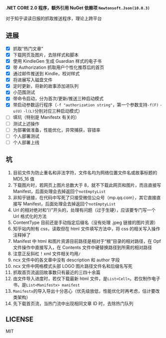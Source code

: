 ﻿**.NET CORE 2.0 程序，额外引用 NuGet 依赖项 ```Newtonsoft.Json(10.0.3)```**

对于知乎读读日报的抓取推送程序，理论上跨平台

## 进展

- [x] 抓取“热门文章”
- [x] 下载网页及图片，去除样式和脚本
- [x] 使用 KindleGen 生成 Guardian 样式的电子书
- [x] 带 Authorization 抓取用户个性化推荐后的首页
- [x] 通过邮件推送到 Kindle，校对样式
- [x] 将进展写入磁盘文件
- [x] 定时更新，将新的故事添加进队列
- [x] 小范围测试
- [x] 带命令启动，分为首次/更新/推送三种启动模式
- [x] 带启动参数运行程序（```-f "authorization string"```，第一个参数支持```-f(F)``` ```-u(U)``` ```-l(L)```分别对应三种启动模式）
- [ ] 填坑（特别是 Manifestx 有关的）
- [ ] 测试上述操作
- [ ] 为部署做准备，性能优化，异常捕获，容错率
- [ ] 个人部署测试
- [ ] 个人部署上线

## 坑

1. 目前文件为防止重名和非法字符，文件名均为网络位置文件名或故事标题的 MD5_16 值
2. 下载图片时，若网页上图片总数大于 8，就不下载此网页和图片，而且直接写 Manifest，后面处理会去掉返回个```notEmptyList```
3. 非知乎链接，在代码中写死了只接受微信公众号（mp.qq.com），其它直接直接写 Manifest，后面处理会去掉返回个```notEmptyList```
4. Url 的相对绝对和“//”开头的，处理有问题（过于生硬），应该要专门写一个 Url 格式化的方法
5. ContentType 目前还是手动指定后缀名（没有处理 .jpeg 链接的图片资源）
6. 知乎站内附有 css，读取但在 html 文件填写方法中，将 css 的相关写入操作注释掉了
7. Manifest 中 html 和图片资源目前路径是相对于“根”目录的相对路径，在 Opf 文件操作中直接写入，在 Contents 文件中硬替换路径到所需的相对路径
8. 注意正反斜杠！xml 文件相关均用```/```
9. ncx 文件中的各文章中没有 description 和 author 字段
10. ncx 文件中网格模式头部 LOGO 图片路径文件名和后缀名写死
11. 抓取首页流返回故事数只有最近的三四十余篇
12. 由文件导入进度时，若仅下载最新 html 文件，是```List<Cell>```。若仅制作电子书，是```List<Manifestx> manifest```
13. ```Manifestx```的导入导出十分恶心（优先级放低，性能优化时再考虑，估计要改类架构）
14. 先下载首页流，当热门流中出现相同文章 ID 时，去除热门队列

## LICENSE

MIT